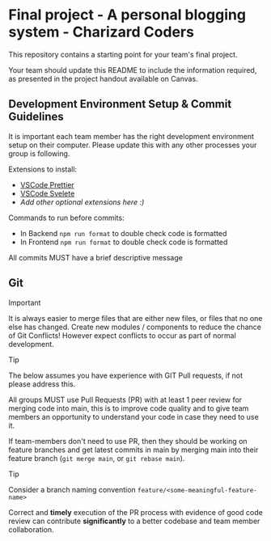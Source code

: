 # Final project - A personal blogging system - Charizard Coders

This repository contains a starting point for your team's final project.

Your team should update this README to include the information required, as presented in the project handout available on Canvas.

## Development Environment Setup & Commit Guidelines

It is important each team member has the right development environment setup on their computer.
Please update this with any other processes your group is following.

Extensions to install:

- [VSCode Prettier](https://marketplace.visualstudio.com/items?itemName=esbenp.prettier-vscode)
- [VSCode Svelete](https://marketplace.visualstudio.com/items?itemName=svelte.svelte-vscode)
- _Add other optional extensions here :)_

Commands to run before commits:

- In Backend `npm run format` to double check code is formatted
- In Frontend `npm run format` to double check code is formatted

All commits MUST have a brief descriptive message

## Git

> [!IMPORTANT]
> It is always easier to merge files that are either new files, or files that no one else has changed. Create new modules / components to reduce the chance of Git Conflicts! However expect conflicts to occur as part of normal development.

> [!TIP]
> The below assumes you have experience with GIT Pull requests, if not please address this.

All groups MUST use Pull Requests (PR) with at least 1 peer review for merging code into main, this is to improve code quality and to give team members an opportunity to understand your code in case they need to use it.

If team-members don't need to use PR, then they should be working on feature branches and get latest commits in main by merging main into their feature branch (`git merge main`, or `git rebase main`).

> [!TIP]
> Consider a branch naming convention `feature/<some-meaningful-feature-name>`

Correct and **timely** execution of the PR process with evidence of good code review can contribute **significantly** to a better codebase and team member collaboration.
